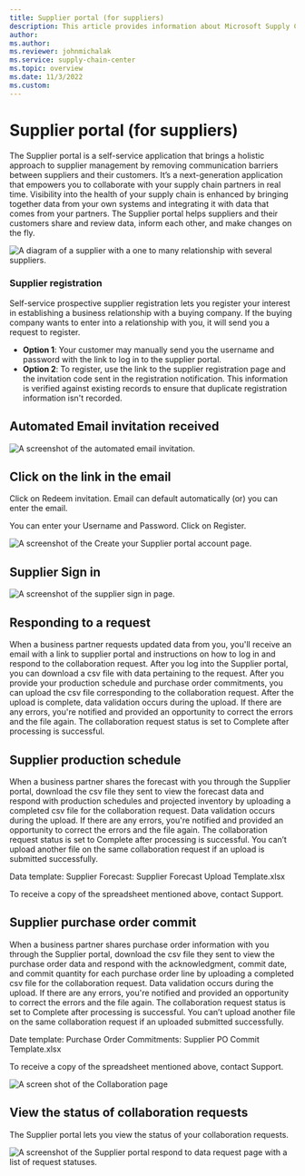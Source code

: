 ```yaml
---
title: Supplier portal (for suppliers)
description: This article provides information about Microsoft Supply Chain Center's Supplier portal that is used by Suppliers.
author: 
ms.author: 
ms.reviewer: johnmichalak
ms.service: supply-chain-center
ms.topic: overview
ms.date: 11/3/2022
ms.custom:
---
```


# Supplier portal (for suppliers)

The Supplier portal is a self-service application that brings a holistic approach to supplier management by removing communication barriers between suppliers and their customers. It’s a next-generation application that empowers you to collaborate with your supply chain partners in real time. Visibility into the health of your supply chain is enhanced by bringing together data from your own systems and integrating it with data that comes from your partners. The Supplier portal helps suppliers and their customers share and review data, inform each other, and make changes on the fly.

![A diagram of a supplier with a one to many relationship with several suppliers.](//:0)

### Supplier registration

Self-service prospective supplier registration lets you register your interest in establishing a business relationship with a buying company. If the buying company wants to enter into a relationship with you, it will send you a request to register.

- **Option 1**: Your customer may manually send you the username and password with the link to log in to the supplier portal.
- **Option 2**: To register, use the link to the supplier registration page and the invitation code sent in the registration notification. This information is verified against existing records to ensure that duplicate registration information isn't recorded.

## Automated Email invitation received

![A screenshot of the automated email invitation.](//:0)

## Click on the link in the email

Click on Redeem invitation. Email can default automatically (or) you can enter the email.

You can enter your Username and Password. Click on Register.

![A screenshot of the Create your Supplier portal account page.](//:0)

## Supplier Sign in

![A screenshot of the supplier sign in page.](//:0)

## Responding to a request

When a business partner requests updated data from you, you'll receive an email with a link to supplier portal and instructions on how to log in and respond to the collaboration request. After you log into the Supplier portal, you can download a csv file with data pertaining to the request. After you provide your production schedule and purchase order commitments, you can upload the csv file corresponding to the collaboration request. After the upload is complete, data validation occurs during the upload. If there are any errors, you're notified and provided an opportunity to correct the errors and the file again. The collaboration request status is set to Complete after processing is successful. 

## Supplier production schedule

When a business partner shares the forecast with you through the Supplier portal, download the csv file they sent to view the forecast data and respond with production schedules and projected inventory by uploading a completed csv file for the collaboration request. Data validation occurs during the upload. If there are any errors, you're notified and provided an opportunity to correct the errors and the file again. The collaboration request status is set to Complete after processing is successful. You can’t upload another file on the same collaboration request if an upload is submitted successfully.

Data template: Supplier Forecast: Supplier Forecast Upload Template.xlsx

To receive a copy of the spreadsheet mentioned above, contact Support.

## Supplier purchase order commit

When a business partner shares purchase order information with you through the Supplier portal, download the csv file they sent to view the purchase order data and respond with the acknowledgment, commit date, and commit quantity for each purchase order line by uploading a completed csv file for the collaboration request. Data validation occurs during the upload. If there are any errors, you're notified and provided an opportunity to correct the errors and the file again. The collaboration request status is set to Complete after processing is successful. You can’t upload another file on the same collaboration request if an uploaded submitted successfully.

Date template: Purchase Order Commitments: Supplier PO Commit Template.xlsx 

To receive a copy of the spreadsheet mentioned above, contact Support.

![A screen shot of the Collaboration page](//:0)

## View the status of collaboration requests

The Supplier portal lets you view the status of your collaboration requests.

![A screenshot of the Supplier portal respond to data request page with a list of request statuses.](//:0)
